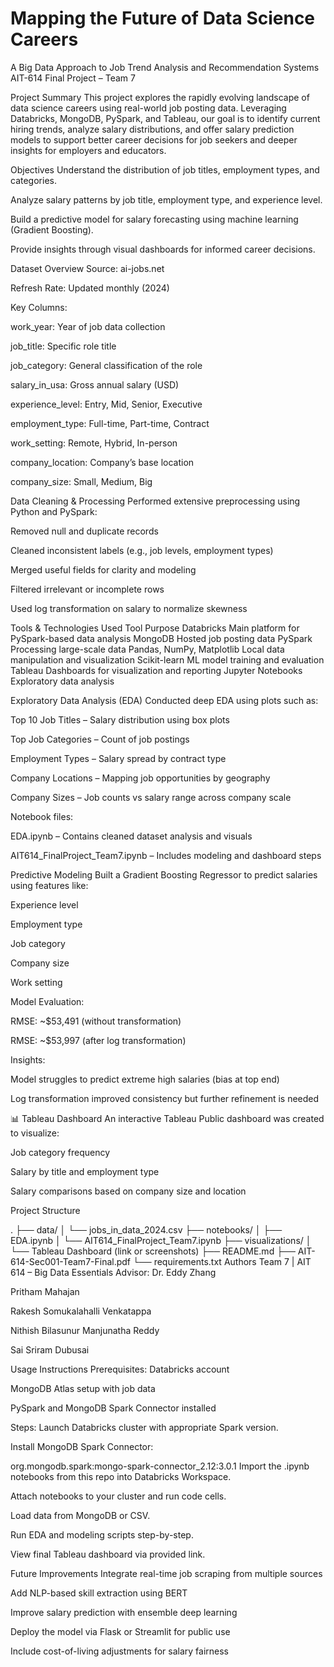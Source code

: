 # Mapping the Future of Data Science Careers
A Big Data Approach to Job Trend Analysis and Recommendation Systems
AIT-614 Final Project – Team 7

Project Summary
This project explores the rapidly evolving landscape of data science careers using real-world job posting data. Leveraging Databricks, MongoDB, PySpark, and Tableau, our goal is to identify current hiring trends, analyze salary distributions, and offer salary prediction models to support better career decisions for job seekers and deeper insights for employers and educators.

Objectives
Understand the distribution of job titles, employment types, and categories.

Analyze salary patterns by job title, employment type, and experience level.

Build a predictive model for salary forecasting using machine learning (Gradient Boosting).

Provide insights through visual dashboards for informed career decisions.

Dataset Overview
Source: ai-jobs.net

Refresh Rate: Updated monthly (2024)

Key Columns:

work_year: Year of job data collection

job_title: Specific role title

job_category: General classification of the role

salary_in_usa: Gross annual salary (USD)

experience_level: Entry, Mid, Senior, Executive

employment_type: Full-time, Part-time, Contract

work_setting: Remote, Hybrid, In-person

company_location: Company’s base location

company_size: Small, Medium, Big

Data Cleaning & Processing
Performed extensive preprocessing using Python and PySpark:

Removed null and duplicate records

Cleaned inconsistent labels (e.g., job levels, employment types)

Merged useful fields for clarity and modeling

Filtered irrelevant or incomplete rows

Used log transformation on salary to normalize skewness

Tools & Technologies Used
Tool	Purpose
Databricks	Main platform for PySpark-based data analysis
MongoDB	Hosted job posting data
PySpark	Processing large-scale data
Pandas, NumPy, Matplotlib	Local data manipulation and visualization
Scikit-learn	ML model training and evaluation
Tableau	Dashboards for visualization and reporting
Jupyter Notebooks	Exploratory data analysis

Exploratory Data Analysis (EDA)
Conducted deep EDA using plots such as:

Top 10 Job Titles – Salary distribution using box plots

Top Job Categories – Count of job postings

Employment Types – Salary spread by contract type

Company Locations – Mapping job opportunities by geography

Company Sizes – Job counts vs salary range across company scale

Notebook files:

EDA.ipynb – Contains cleaned dataset analysis and visuals

AIT614_FinalProject_Team7.ipynb – Includes modeling and dashboard steps

Predictive Modeling
Built a Gradient Boosting Regressor to predict salaries using features like:

Experience level

Employment type

Job category

Company size

Work setting

Model Evaluation:

RMSE: ~$53,491 (without transformation)

RMSE: ~$53,997 (after log transformation)

Insights:

Model struggles to predict extreme high salaries (bias at top end)

Log transformation improved consistency but further refinement is needed

📊 Tableau Dashboard
An interactive Tableau Public dashboard was created to visualize:

Job category frequency

Salary by title and employment type

Salary comparisons based on company size and location



Project Structure

.
├── data/
│   └── jobs_in_data_2024.csv
├── notebooks/
│   ├── EDA.ipynb
│   └── AIT614_FinalProject_Team7.ipynb
├── visualizations/
│   └── Tableau Dashboard (link or screenshots)
├── README.md
├── AIT-614-Sec001-Team7-Final.pdf
└── requirements.txt
Authors
Team 7 | AIT 614 – Big Data Essentials
Advisor: Dr. Eddy Zhang

Pritham Mahajan

Rakesh Somukalahalli Venkatappa

Nithish Bilasunur Manjunatha Reddy

Sai Sriram Dubusai

Usage Instructions
Prerequisites:
Databricks account

MongoDB Atlas setup with job data

PySpark and MongoDB Spark Connector installed

Steps:
Launch Databricks cluster with appropriate Spark version.

Install MongoDB Spark Connector:


org.mongodb.spark:mongo-spark-connector_2.12:3.0.1
Import the .ipynb notebooks from this repo into Databricks Workspace.

Attach notebooks to your cluster and run code cells.

Load data from MongoDB or CSV.

Run EDA and modeling scripts step-by-step.

View final Tableau dashboard via provided link.

Future Improvements
Integrate real-time job scraping from multiple sources

Add NLP-based skill extraction using BERT

Improve salary prediction with ensemble deep learning

Deploy the model via Flask or Streamlit for public use

Include cost-of-living adjustments for salary fairness

